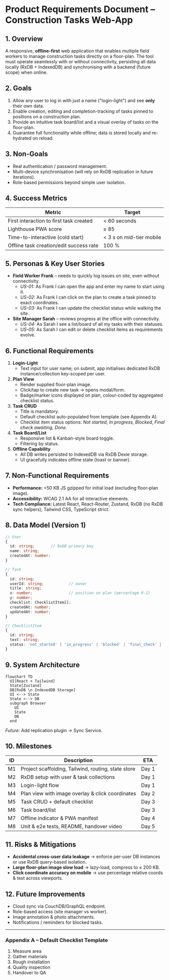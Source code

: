 # Product Requirements Document – Construction Tasks Web-App

## 1. Overview

A responsive, **offline-first** web application that enables multiple field workers to manage construction tasks directly on a floor-plan. The tool must operate seamlessly with or without connectivity, persisting all data locally (RxDB + IndexedDB) and synchronising with a backend (future scope) when online.

## 2. Goals

1. Allow any user to log in with just a name ("login-light") and see **only** their own data.
2. Enable creation, editing and completion-tracking of tasks pinned to positions on a construction plan.
3. Provide an intuitive task board/list and a visual overlay of tasks on the floor-plan.
4. Guarantee full functionality while offline; data is stored locally and re-hydrated on reload.

## 3. Non-Goals

- Real authentication / password management.
- Multi-device synchronisation (will rely on RxDB replication in future iterations).
- Role-based permissions beyond simple user isolation.

## 4. Success Metrics

| Metric                                  | Target                   |
| --------------------------------------- | ------------------------ |
| First interaction to first task created | < 60 seconds             |
| Lighthouse PWA score                    | ≥ 85                     |
| Time-to-interactive (cold start)        | < 3 s on mid-tier mobile |
| Offline task creation/edit success rate | 100 %                    |

## 5. Personas & Key User Stories

- **Field Worker Frank** – needs to quickly log issues on site, even without connectivity.
  - _US-01:_ As Frank I can open the app and enter my name to start using it.
  - _US-02:_ As Frank I can click on the plan to create a task pinned to exact coordinates.
  - _US-03:_ As Frank I can update the checklist status while walking the site.
- **Site Manager Sarah** – reviews progress at the office with connectivity.
  - _US-04:_ As Sarah I see a list/board of all my tasks with their statuses.
  - _US-05:_ As Sarah I can edit or delete checklist items as requirements evolve.

## 6. Functional Requirements

1. **Login-Light**
   - Text input for user name; on submit, app initialises dedicated RxDB instance/collection key-scoped per user.
2. **Plan View**
   - Render supplied floor-plan image.
   - Click/tap to create new task → opens modal/form.
   - Badge/marker icons displayed on plan, colour-coded by aggregated checklist status.
3. **Task CRUD**
   - Title is mandatory.
   - Default checklist auto-populated from template (see Appendix A).
   - Checklist item status options: _Not started_, _In progress_, _Blocked_, _Final check awaiting_, _Done_.
4. **Task Board/List**
   - Responsive list & Kanban-style board toggle.
   - Filtering by status.
5. **Offline Capability**
   - All DB writes persisted to IndexedDB via RxDB Dexie storage.
   - UI gracefully indicates offline state (toast or banner).

## 7. Non-Functional Requirements

- **Performance:** <50 KB JS gzipped for initial load (excluding floor-plan image).
- **Accessibility:** WCAG 2.1 AA for all interactive elements.
- **Tech Compliance:** Latest React, React-Router, Zustand, RxDB (no RxDB sync helpers), Tailwind CSS, TypeScript strict.

## 8. Data Model (Version 1)

```ts
// User
{
  id: string;       // RxDB primary key
  name: string;
  createdAt: number;
}

// Task
{
  id: string;
  userId: string;           // owner
  title: string;
  x: number;                // position on plan (percentage 0-1)
  y: number;
  checklist: ChecklistItem[];
  createdAt: number;
  updatedAt: number;
}

// ChecklistItem
{
  id: string;
  text: string;
  status: 'not_started' | 'in_progress' | 'blocked' | 'final_check' | 'done';
}
```

## 9. System Architecture

```mermaid
flowchart TD
  UI[React + Tailwind]
  State[Zustand]
  DB[RxDB \n IndexedDB Storage]
  UI <--> State
  State <--> DB
  subgraph Browser
    UI
    State
    DB
  end
```

_Future_: Add replication plugin → Sync Service.

## 10. Milestones

| ID  | Description                                         | ETA   |
| --- | --------------------------------------------------- | ----- |
| M1  | Project scaffolding, Tailwind, routing, state store | Day 1 |
| M2  | RxDB setup with user & task collections             | Day 1 |
| M3  | Login-light flow                                    | Day 1 |
| M4  | Plan view with image overlay & click coordinates    | Day 2 |
| M5  | Task CRUD + default checklist                       | Day 3 |
| M6  | Task board/list                                     | Day 3 |
| M7  | Offline indicator & PWA manifest                    | Day 4 |
| M8  | Unit & e2e tests, README, handover video            | Day 5 |

## 11. Risks & Mitigations

- **Accidental cross-user data leakage** → enforce per-user DB instances or use RxDB query-based isolation.
- **Large floor-plan image slow load** → lazy-load, compress to ≤ 200 KB.
- **Click coordinate accuracy on mobile** → use percentage relative coords & test across viewports.

## 12. Future Improvements

- Cloud sync via CouchDB/GraphQL endpoint.
- Role-based access (site manager vs worker).
- Image annotation & photo attachments.
- Notifications / reminders for blocked tasks.

---

### Appendix A – Default Checklist Template

1. Measure area
2. Gather materials
3. Rough installation
4. Quality inspection
5. Handover to QA
